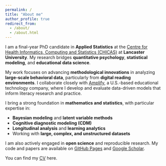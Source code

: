 ```yaml
---
permalink: /
title: "About me"
author_profile: true
redirect_from: 
  - /about/
  - /about.html
---
```


I am a final-year PhD candidate in **Applied Statistics** at the [Centre for Health Informatics, Computing and Statistics (CHICAS)](https://www.lancaster.ac.uk/chicas/) at **Lancaster University**. My research bridges **quantitative psychology**, **statistical modeling**, and **educational data science**. 

My work focuses on advancing **methodological innovations** in analyzing **large-scale behavioral data**, particularly from **digital reading environments**. I collaborate closely with [Amplify](https://amplify.com/), a U.S.-based educational technology company, where I develop and evaluate data-driven models that inform literacy research and practice.

I bring a strong foundation in **mathematics and statistics**, with particular expertise in:
- **Bayesian modeling** and **latent variable methods**
- **Cognitive diagnostic modeling (CDM)**
- **Longitudinal analysis** and **learning analytics**
- Working with **large, complex, and unstructured datasets**

I am also actively engaged in **open science** and reproducible research. My code and papers are available on [GitHub Pages](https://github.com/Yawen-Ma) and [Google Scholar](https://scholar.google.com/citations?user=APmyVrQAAAAJ&hl=en). 

You can find my [CV](../assets/CV_YawenMa.pdf) here.
